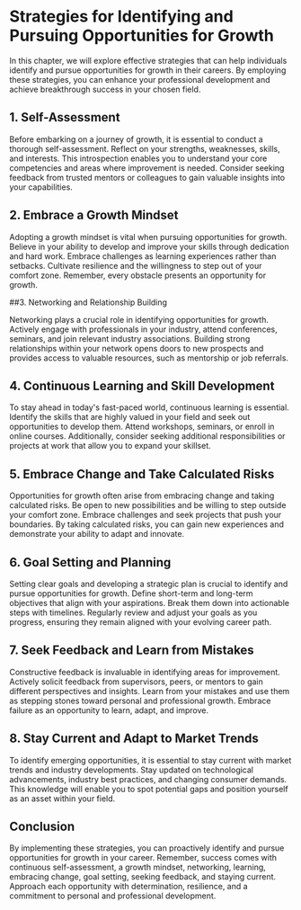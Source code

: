 Strategies for Identifying and Pursuing Opportunities for Growth
=========================================================================

In this chapter, we will explore effective strategies that can help individuals identify and pursue opportunities for growth in their careers. By employing these strategies, you can enhance your professional development and achieve breakthrough success in your chosen field.

1\. Self-Assessment
------------------

Before embarking on a journey of growth, it is essential to conduct a thorough self-assessment. Reflect on your strengths, weaknesses, skills, and interests. This introspection enables you to understand your core competencies and areas where improvement is needed. Consider seeking feedback from trusted mentors or colleagues to gain valuable insights into your capabilities.

2\. Embrace a Growth Mindset
---------------------------

Adopting a growth mindset is vital when pursuing opportunities for growth. Believe in your ability to develop and improve your skills through dedication and hard work. Embrace challenges as learning experiences rather than setbacks. Cultivate resilience and the willingness to step out of your comfort zone. Remember, every obstacle presents an opportunity for growth.

##3. Networking and Relationship Building

Networking plays a crucial role in identifying opportunities for growth. Actively engage with professionals in your industry, attend conferences, seminars, and join relevant industry associations. Building strong relationships within your network opens doors to new prospects and provides access to valuable resources, such as mentorship or job referrals.

4\. Continuous Learning and Skill Development
--------------------------------------------

To stay ahead in today's fast-paced world, continuous learning is essential. Identify the skills that are highly valued in your field and seek out opportunities to develop them. Attend workshops, seminars, or enroll in online courses. Additionally, consider seeking additional responsibilities or projects at work that allow you to expand your skillset.

5\. Embrace Change and Take Calculated Risks
-------------------------------------------

Opportunities for growth often arise from embracing change and taking calculated risks. Be open to new possibilities and be willing to step outside your comfort zone. Embrace challenges and seek projects that push your boundaries. By taking calculated risks, you can gain new experiences and demonstrate your ability to adapt and innovate.

6\. Goal Setting and Planning
----------------------------

Setting clear goals and developing a strategic plan is crucial to identify and pursue opportunities for growth. Define short-term and long-term objectives that align with your aspirations. Break them down into actionable steps with timelines. Regularly review and adjust your goals as you progress, ensuring they remain aligned with your evolving career path.

7\. Seek Feedback and Learn from Mistakes
----------------------------------------

Constructive feedback is invaluable in identifying areas for improvement. Actively solicit feedback from supervisors, peers, or mentors to gain different perspectives and insights. Learn from your mistakes and use them as stepping stones toward personal and professional growth. Embrace failure as an opportunity to learn, adapt, and improve.

8\. Stay Current and Adapt to Market Trends
------------------------------------------

To identify emerging opportunities, it is essential to stay current with market trends and industry developments. Stay updated on technological advancements, industry best practices, and changing consumer demands. This knowledge will enable you to spot potential gaps and position yourself as an asset within your field.

Conclusion
----------

By implementing these strategies, you can proactively identify and pursue opportunities for growth in your career. Remember, success comes with continuous self-assessment, a growth mindset, networking, learning, embracing change, goal setting, seeking feedback, and staying current. Approach each opportunity with determination, resilience, and a commitment to personal and professional development.
